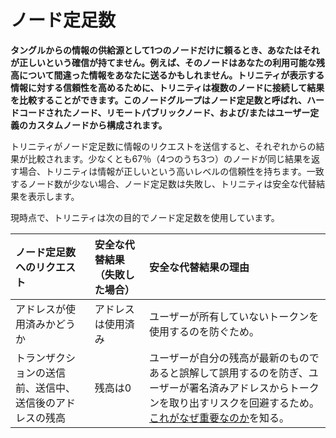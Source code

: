 # ノード定足数
<!-- # Node quorum -->

**タングルからの情報の供給源として1つのノードだけに頼るとき、あなたはそれが正しいという確信が持てません。例えば、そのノードはあなたの利用可能な残高について間違った情報をあなたに送るかもしれません。トリニティが表示する情報に対する信頼性を高めるために、トリニティは複数のノードに接続して結果を比較することができます。このノードグループはノード定足数と呼ばれ、ハードコードされたノード、リモートパブリックノード、および/またはユーザー定義のカスタムノードから構成されます。**
<!-- **When you rely only on one node as a source of information from the Tangle, you can't be confident that it's correct. For example, that node could send you the wrong information about your available balance. To increase your confidence in the information that Trinity displays, it can connect to multiple nodes and compare the results. This group of nodes is called a node quorum, which consists of hard-coded nodes, remote public nodes and/or any user-defined custom nodes** -->

トリニティがノード定足数に情報のリクエストを送信すると、それぞれからの結果が比較されます。少なくとも67％（4つのうち3つ）のノードが同じ結果を返す場合、トリニティは情報が正しいという高いレベルの信頼性を持ちます。一致するノード数が少ない場合、ノード定足数は失敗し、トリニティは安全な代替結果を表示します。
<!-- When Trinity sends a request for information to a node quorum, it compares the results from each of them. If at least 67% (3 out of 4) nodes return the same result, then Trinity has a high level of confidence that the information is correct. If fewer nodes agree, the quorum fails and Trinity displays a _safe_ fallback result. -->

現時点で、トリニティは次の目的でノード定足数を使用しています。
<!-- At the moment, Trinity uses a node quorum for the following: -->

| **ノード定足数へのリクエスト** | **安全な代替結果（失敗した場合）** | **安全な代替結果の理由** |
| :--- | :--- | :--- |
| アドレスが使用済みかどうか | アドレスは使用済み | ユーザーが所有していないトークンを使用するのを防ぐため。 |
| トランザクションの送信前、送信中、送信後のアドレスの残高 | 残高は0 | ユーザーが自分の残高が最新のものであると誤解して誤用するのを防ぎ、ユーザーが署名済みアドレスからトークンを取り出すリスクを回避するため。[これがなぜ重要なのか](root://dev-essentials/0.1/concepts/addresses-and-signatures.md#addressreuse)を知る。 |

<!-- | **Request to a node quorum**|**Safe fallback result (in case of failure)** |**Reason for safe fallback result**| -->
<!-- |:--|:--|:---| -->
<!-- |Whether an address is spent| The address is spent| To stop users from trying to spend tokens that they don't have| -->
<!-- |The balances of an address before, during, and after sending a transaction| Zero balance| To stop users from being misled into believing that their balance is up to date, thus avoiding the risk of a user withdrawing from a spent address. [Find out why this is important](root://dev-essentials/0.1/concepts/addresses-and-signatures.md#addressreuse). -->
